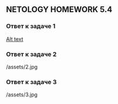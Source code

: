 ## NETOLOGY HOMEWORK 5.4

### Ответ к задаче 1

[Alt text](/assets/1.jpg)

### Ответ к задаче 2

/assets/2.jpg

### Ответ к задаче 3

/assets/3.jpg


